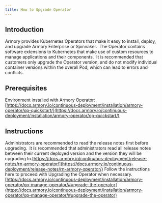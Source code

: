 ```yaml
---
title: How to Upgrade Operator
---
```


## Introduction
Armory provides Kubernetes Operators that make it easy to install, deploy, and upgrade Armory Enterprise or Spinnaker. 
The Operator contains software extensions to Kubernetes that make use of custom resources to manage applications and their components.  It is recommended that customers only upgrade the Operator version, and do not modify individual container versions within the overall Pod, which can lead to errors and conflicts.

## Prerequisites
Environment installed with Armory Operator: [https://docs.armory.io/continuous-deployment/installation/armory-operator/op-quickstart/](https://docs.armory.io/continuous-deployment/installation/armory-operator/op-quickstart/)

## Instructions
Administrators are recommended to read the release notes first before upgrading.  It is recommended that administrators read all release notes between their current deployed version and the version they will be upgrading to.[https://docs.armory.io/continuous-deployment/release-notes/rn-armory-operator/](https://docs.armory.io/continuous-deployment/release-notes/rn-armory-operator/)
Follow the instructions here to proceed with Upgrading the Operator when necessary.[https://docs.armory.io/continuous-deployment/installation/armory-operator/op-manage-operator/#upgrade-the-operator](https://docs.armory.io/continuous-deployment/installation/armory-operator/op-manage-operator/#upgrade-the-operator)

